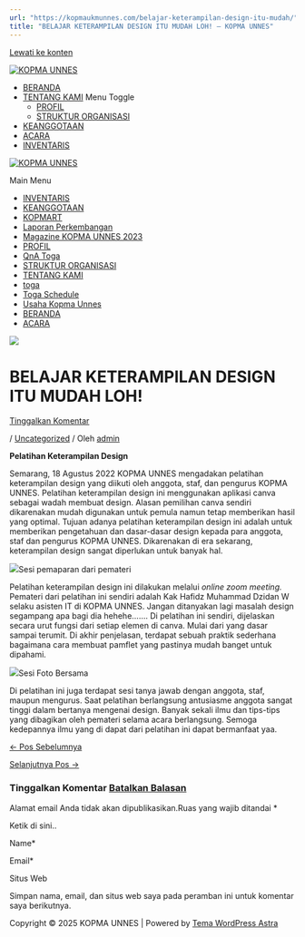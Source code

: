 ```yaml
---
url: "https://kopmaukmunnes.com/belajar-keterampilan-design-itu-mudah/"
title: "BELAJAR KETERAMPILAN DESIGN ITU MUDAH LOH! – KOPMA UNNES"
---
```


[Lewati ke konten](https://kopmaukmunnes.com/belajar-keterampilan-design-itu-mudah/#content "Lewati ke konten")

[![KOPMA UNNES](https://kopmaukmunnes.com/wp-content/uploads/2021/07/cropped-kopma-unnes.png)](https://kopmaukmunnes.com/)

- [BERANDA](https://kopmaukmunnes.com/)
- [TENTANG KAMI](https://kopmaukmunnes.com/tentang-kami/) Menu Toggle
  - [PROFIL](https://kopmaukmunnes.com/profil/)
  - [STRUKTUR ORGANISASI](https://kopmaukmunnes.com/struktur-organisasi/)
- [KEANGGOTAAN](https://kopmaukmunnes.com/keanggotaan/)
- [ACARA](https://kopmaukmunnes.com/blog/)
- [INVENTARIS](https://kopmaukmunnes.com/inventaris/)

[![KOPMA UNNES](https://kopmaukmunnes.com/wp-content/uploads/2021/07/cropped-kopma-unnes.png)](https://kopmaukmunnes.com/)

Main Menu

- [INVENTARIS](https://kopmaukmunnes.com/inventaris/)
- [KEANGGOTAAN](https://kopmaukmunnes.com/keanggotaan/)
- [KOPMART](https://kopmaukmunnes.com/elementor-1642/)
- [Laporan Perkembangan](https://kopmaukmunnes.com/laporan-perkembangan/)
- [Magazine KOPMA UNNES 2023](https://kopmaukmunnes.com/magazine-kopma-unnes-2023/)
- [PROFIL](https://kopmaukmunnes.com/profil/)
- [QnA Toga](https://kopmaukmunnes.com/jadwal-toga/)
- [STRUKTUR ORGANISASI](https://kopmaukmunnes.com/struktur-organisasi/)
- [TENTANG KAMI](https://kopmaukmunnes.com/tentang-kami/)
- [toga](https://kopmaukmunnes.com/elementor-1661/)
- [Toga Schedule](https://kopmaukmunnes.com/toga-schedule/)
- [Usaha Kopma Unnes](https://kopmaukmunnes.com/usaha-kopma-unnes/)
- [BERANDA](https://kopmaukmunnes.com/)
- [ACARA](https://kopmaukmunnes.com/blog/)

![](https://kopmaukmunnes.com/wp-content/uploads/2023/01/1-1.png)

# **BELAJAR KETERAMPILAN DESIGN ITU MUDAH LOH!**

[Tinggalkan Komentar](https://kopmaukmunnes.com/belajar-keterampilan-design-itu-mudah/#respond)

/ [Uncategorized](https://kopmaukmunnes.com/category/uncategorized/) / Oleh [admin](https://kopmaukmunnes.com/author/admin_kopma/ "Lihat seluruh tulisan oleh admin")

**Pelatihan Keterampilan Design**

Semarang, 18 Agustus 2022 KOPMA UNNES mengadakan pelatihan keterampilan design yang diikuti oleh anggota, staf, dan pengurus KOPMA UNNES. Pelatihan keterampilan design ini menggunakan aplikasi canva sebagai wadah membuat design. Alasan pemilihan canva sendiri dikarenakan mudah digunakan untuk pemula namun tetap memberikan hasil yang optimal. Tujuan adanya pelatihan keterampilan design ini adalah untuk memberikan pengetahuan dan dasar-dasar design kepada para anggota, staf dan pengurus KOPMA UNNES. Dikarenakan di era sekarang, keterampilan design sangat diperlukan untuk banyak hal.

![](http://kopma.ukm.unnes.ac.id/wp-content/uploads/2023/01/1-1.png)Sesi pemaparan dari pemateri

Pelatihan keterampilan design ini dilakukan melalui _online zoom meeting._ Pemateri dari pelatihan ini sendiri adalah Kak Hafidz Muhammad Dzidan W selaku asisten IT di KOPMA UNNES. Jangan ditanyakan lagi masalah design segampang apa bagi dia hehehe……. Di pelatihan ini sendiri, dijelaskan secara urut fungsi dari setiap elemen di canva. Mulai dari yang dasar sampai terumit. Di akhir penjelasan, terdapat sebuah praktik sederhana bagaimana cara membuat pamflet yang pastinya mudah banget untuk dipahami.

![](http://kopma.ukm.unnes.ac.id/wp-content/uploads/2023/01/2-1.png)Sesi Foto Bersama

Di pelatihan ini juga terdapat sesi tanya jawab dengan anggota, staf, maupun mengurus. Saat pelatihan berlangsung antusiasme anggota sangat tinggi dalam bertanya mengenai design. Banyak sekali ilmu dan tips-tips yang dibagikan oleh pemateri selama acara berlangsung. Semoga kedepannya ilmu yang di dapat dari pelatihan ini dapat bermanfaat yaa.

[← Pos Sebelumnya](https://kopmaukmunnes.com/kopma-unnes-buka-kelas-bahasa-asing-nih/ "KOPMA UNNES BUKA KELAS BAHASA ASING NIH!")

[Selanjutnya Pos →](https://kopmaukmunnes.com/first-meeting-anggota-kopma-unnes/ "<strong><em>First Meeting</em></strong><strong> Anggota KOPMA UNNES</strong>")

### Tinggalkan Komentar [Batalkan Balasan](https://kopmaukmunnes.com/belajar-keterampilan-design-itu-mudah/\#respond)

Alamat email Anda tidak akan dipublikasikan.Ruas yang wajib ditandai \*

Ketik di sini..

Name\*

Email\*

Situs Web

Simpan nama, email, dan situs web saya pada peramban ini untuk komentar saya berikutnya.

Copyright © 2025 KOPMA UNNES \| Powered by [Tema WordPress Astra](https://wpastra.com/)